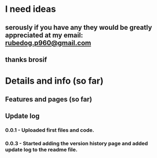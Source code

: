 # I need ideas
## serously if you have any they would be greatly appreciated at my email: rubedog.p960@gmail.com
## thanks brosif

# Details and info (so far)
## Features and pages (so far)

## Update log
### 0.0.1 - Uploaded first files and code.
### 0.0.3 - Started adding the version history page and added update log to the readme file.


